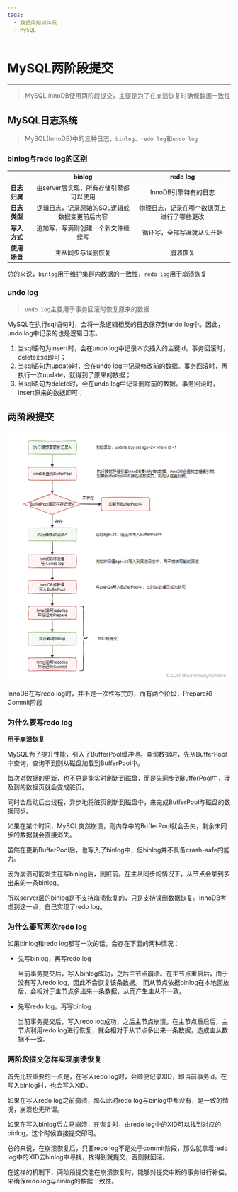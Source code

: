 ```yaml
---
tags:
  - 数据库知识体系
  - MySQL
---
```

# MySQL两阶段提交

___

> MySQL innoDB使用两阶段提交，主要是为了在崩溃恢复时确保数据一致性

## MySQL日志系统

> MySQL(InnoDB)中的三种日志，`binlog`、`redo log`和`undo log`

### binlog与redo log的区别

|          |        **binlog**        |     **redo log**      |
|----------|:------------------------:|:---------------------:|
| **日志归属** |  由server层实现，所有存储引擎都可以使用  |     InnoDB引擎特有的日志     |
| **日志类型** | 逻辑日志，记录原始的SQL逻辑或数据变更前后内容 | 物理日志，记录在哪个数据页上进行了哪些更改 |
| **写入方式** |    追加写，写满则创建一个新文件继续写     |     循环写，全部写满就从头开始     |
| **使用场景** |        主从同步与误删恢复         |         崩溃恢复          |

总的来说，`binlog`用于维护集群内数据的一致性，`redo log`用于崩溃恢复

### undo log

> `undo log`主要用于事务回滚时恢复原来的数据

MySQL在执行sql语句时，会将一条逻辑相反的日志保存到undo log中。因此，undo log中记录的也是逻辑日志。

1. 当sql语句为insert时，会在undo log中记录本次插入的主键id。事务回滚时，delete此id即可；
2. 当sql语句为update时，会在undo log中记录修改前的数据。事务回滚时，再执行一次update，就得到了原来的数据；
3. 当sql语句为delete时，会在undo log中记录删除前的数据。事务回滚时，insert原来的数据即可；

## 两阶段提交

![InnoDB更新一条数据的流程](./file/MySQL两阶段提交/InnoDB更新一条数据流程.png)

InnoDB在写redo log时，并不是一次性写完的，而有两个阶段，Prepare和Commit阶段

### 为什么要写redo log

**用于崩溃恢复**

MySQL为了提升性能，引入了BufferPool缓冲池。查询数据时，先从BufferPool中查询，查询不到则从磁盘加载到BufferPool中。

每次对数据的更新，也不总是能实时刷新到磁盘，而是先同步到BufferPool中，涉及到的数据页就会变成脏页。

同时会启动后台线程，异步地将脏页刷新到磁盘中，来完成BufferPool与磁盘的数据同步。

如果在某个时间，MySQL突然崩溃，则内存中的BufferPool就会丢失，剩余未同步的数据就会直接消失。

虽然在更新BufferPool后，也写入了binlog中，但binlog并不具备crash-safe的能力。

因为崩溃可能发生在写binlog后，刷脏前。在主从同步的情况下，从节点会拿到多出来的一条binlog。

所以server层的binlog是不支持崩溃恢复的，只是支持误删数据恢复。InnoDB考虑到这一点，自己实现了redo log。

### 为什么要写两次redo log

如果binlog和redo log都写一次的话，会存在下面的两种情况：

- 先写binlog，再写redo log

  当前事务提交后，写入binlog成功，之后主节点崩溃。在主节点重启后，由于没有写入redo log，因此不会恢复该条数据。
  而从节点依据binlog在本地回放后，会相对于主节点多出来一条数据，从而产生主从不一致。


- 先写redo log，再写binlog

  当前事务提交后，写入redo log成功，之后主节点崩溃。在主节点重启后，主节点利用redo log进行恢复，就会相对于从节点多出来一条数据，造成主从数据不一致。

### 两阶段提交怎样实现崩溃恢复

首先比较重要的一点是，在写入redo log时，会顺便记录XID，即当前事务id。在写入binlog时，也会写入XID。

如果在写入redo log之前崩溃，那么此时redo log与binlog中都没有，是一致的情况，崩溃也无所谓。

如果在写入binlog后立马崩溃，在恢复时，由redo log中的XID可以找到对应的binlog，这个时候直接提交即可。

总的来说，在崩溃恢复后，只要redo log不是处于commit阶段，那么就拿着redo log中的XID去binlog中寻找，找得到就提交，否则就回滚。

在这样的机制下，两阶段提交能在崩溃恢复时，能够对提交中断的事务进行补偿，来确保redo log与binlog的数据一致性。